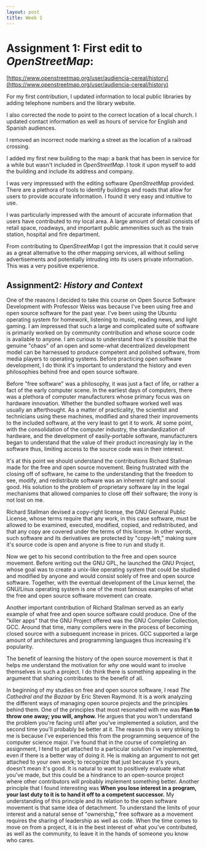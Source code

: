 ```yaml
---
layout: post
title: Week 1
---
```



# Assignment 1: First edit to *OpenStreetMap*:

[https://www.openstreetmap.org/user/audiencia-cereal/history](https://www.openstreetmap.org/user/audiencia-cereal/history)

For my first contribution, I updated information to local public libraries by adding telephone numbers and the library website.

I also corrected the node to point to the correct location of a local church. I updated contact information as well as hours of service for English and Spanish audiences.

I removed an incorrect node marking a street as the location of a railroad crossing.

I added my first new building to the map: a bank that has been in service for a while but wasn't included in *OpenStreetMap*. I took it upon myself to add the building and include its address and company.

I was very impresssed with the editing software *OpenStreetMap* provided. There are a plethora of tools to identify buildings and roads that allow for users to provide accurate information. I found it very easy and intuitive to use.

I was particularly impressed with the amount of accurate information that users have contributed to my local area. A large amount of detail consists of retail space, roadways, and important public ammenities such as the train station, hospital and fire department.

From contributing to *OpenStreetMap* I got the impression that it could serve as a great alternative to the other mapping services, all without selling advertisements and potentially intruding into its users private information. This was a very positive experience.

## Assignment2: *History and Context*

  One of the reasons I decided to take this course on Open Source Software Development with Professor Weiss was because I've been using free and open source software for the past year. I've been using the Ubuntu operating system for homework, listening to music, reading news, and light gaming. I am impressed that such a large and complicated suite of software is primarily worked on by community contribution and whose source code is available to anyone. I am curious to understand how it's possible that the genuine "chaos" of an open and some-what decentralized development model can be harnessed to produce competent and polished software, from media players to operating systems.
Before practicing open software development, I do think it's important to understand the history and even philosophies behind free and open source software.

  Before "free software" was a philosophy, it was just a fact of life, or rather a fact of the early computer scene. In the earliest days of computers, there was a plethora of computer manufacturers whose primary focus was on hardware innovation. Whether the bundled software worked well was usually an afterthought. As a matter of practicality, the scientist and technicians using these machines, modified and shared their improvements to the included software, at the very least to get  it to work. At some point, with the consolidation of the computer industry, the standardization of hardware, and the development of easily-portable software, manufacturers began to understand that the value of their product increasingly lay in the software thus, limiting access to the source code was in their interest.

  It's at this point we should understand the contributions Richard Stallman made for the free and open source movement. Being frustrated with the closing off of software, he came to the understanding that the freedom to see, modify, and redistribute software was an inherent right and social good. His solution to the problem of proprietary software lay in the legal mechanisms that allowed companies to close off their software; the irony is not lost on me. 

  Richard Stallman devised a copy-right license, the GNU General Public License, whose terms require that any work, in this case software, must be allowed to be examined, executed, modified, copied, and redistributed, and that any copy are covered under the terms of this license. In other words, such software and its derivatives are protected by "copy-left," making sure it's source code is open and anyone is free to run and study it. 

  Now we get to his second contribution to the free and open source movement. Before writing out the GNU GPL, he launched the GNU Project, whose goal was to create a unix-like operating system that could be studied and modified by anyone and would consist solely of free and open source software. Together, with the eventual development of the Linux kernel, the GNU/Linux operating system is one of the most famous examples of what the free and open source software movement can create.

  Another important contribution of Richard Stallman served as an early example of what free and open source software could produce. One of the "killer apps" that the GNU Project offered was the GNU Compiler Collection, GCC. Around that time, many compilers were in the process of becoming closed source with a subsequent increase in prices. GCC supported a large amount of architectures and programming languages thus increasing it's popularity.

  The benefit of learning the history of the open source movement is that it helps me understand the motivation for *why* one would want to involve themselves in such a project. I do think there is something appealing in the argument that sharing contributes to the benefit of all.

  In beginning of my studies on free and open source software, I read *The Cathedral and the Bazaar* by Eric Steven Raymond. It is a work analyzing the different ways of managing open source projects and the principles behind them. One of the principles that most resonated with me was **Plan to throw one away; you will, anyhow.** He argues that you won't understand the problem you're facing until after you've implemented a solution, and the second time you'll probably be better at it. The reason this is very striking to me is because I've experienced this from the programming sequence of the computer science major. I've found that in the course of completing an assignment, I tend to get attached to a particular solution I've implemented, even if there is a better way of doing it. He is making an argument to not get attached to your own work; to recognize that just because it's yours, doesn't mean it's good. It is natural to want to positively evaluate what you've made, but this could be a hindrance to an open-source project where other contributors will probably implement something better. 
  Another principle that I found interesting was **When you lose interest in a program, your last duty to it is to hand it off to a competent successor.** My understanding of this principle and its relation to the open software movement is that same idea of detachment. To understand the limits of your interest and a natural sense of "ownership," free software as a movement requires the sharing of leadership as well as code. When the time comes to move on from a project, it is in the best interest of what you've contributed, as well as the community, to leave it in the hands of someone you know who cares.
